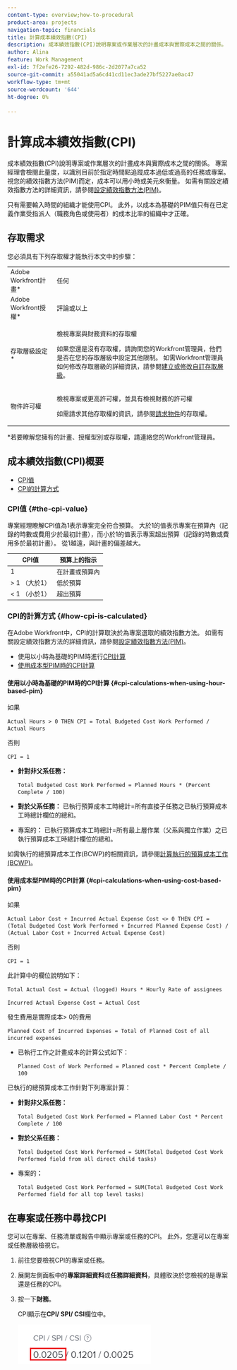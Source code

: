 ```yaml
---
content-type: overview;how-to-procedural
product-area: projects
navigation-topic: financials
title: 計算成本績效指數(CPI)
description: 成本績效指數(CPI)說明專案或作業層次的計畫成本與實際成本之間的關係。 專案經理會檢閱此量度，以識別目前於指定時間點追蹤成本過低或過高的任務或專案。
author: Alina
feature: Work Management
exl-id: 7f2efe26-7292-482d-986c-2d2077a7ca52
source-git-commit: a55041ad5a6cd41cd11ec3ade27bf5227ae0ac47
workflow-type: tm+mt
source-wordcount: '644'
ht-degree: 0%

---
```


# 計算成本績效指數(CPI)

<!--
<p data-mc-conditions="QuicksilverOrClassic.Draft mode">(NOTE: Linked to the product. Do not change link.)</p>
-->

成本績效指數(CPI)說明專案或作業層次的計畫成本與實際成本之間的關係。 專案經理會檢閱此量度，以識別目前於指定時間點追蹤成本過低或過高的任務或專案。 視您的績效指數方法(PIM)而定，成本可以用小時或美元來衡量。 如需有關設定績效指數方法的詳細資訊，請參閱[設定績效指數方法(PIM)](../../../manage-work/projects/project-finances/set-pim.md)。

只有需要輸入時間的組織才能使用CPI。 此外，以成本為基礎的PIM值只有在已定義作業受指派人（職務角色或使用者）的成本比率的組織中才正確。

## 存取需求

您必須具有下列存取權才能執行本文中的步驟：

<table style="table-layout:auto"> 
 <col> 
 <col> 
 <tbody> 
  <tr> 
   <td role="rowheader">Adobe Workfront計畫*</td> 
   <td> <p>任何</p> </td> 
  </tr> 
  <tr> 
   <td role="rowheader">Adobe Workfront授權*</td> 
   <td> <p>評論或以上</p> </td> 
  </tr> 
  <tr> 
   <td role="rowheader">存取層級設定*</td> 
   <td> <p>檢視專案與財務資料的存取權</p> <p> 如果您還是沒有存取權，請詢問您的Workfront管理員，他們是否在您的存取層級中設定其他限制。 如需Workfront管理員如何修改存取層級的詳細資訊，請參閱<a href="../../../administration-and-setup/add-users/configure-and-grant-access/create-modify-access-levels.md" class="MCXref xref">建立或修改自訂存取層級</a>。</p> </td> 
  </tr> 
  <tr> 
   <td role="rowheader">物件許可權</td> 
   <td> <p>檢視專案或更高許可權，並具有檢視財務的許可權</p> <p>如需請求其他存取權的資訊，請參閱<a href="../../../workfront-basics/grant-and-request-access-to-objects/request-access.md" class="MCXref xref">請求物件</a>的存取權。</p> </td> 
  </tr> 
 </tbody> 
</table>

&#42;若要瞭解您擁有的計畫、授權型別或存取權，請連絡您的Workfront管理員。

## 成本績效指數(CPI)概要

* [CPI值](#the-cpi-value)
* [CPI的計算方式](#how-cpi-is-calculated)

### CPI值 {#the-cpi-value}

專案經理瞭解CPI值為1表示專案完全符合預算。 大於1的值表示專案在預算內（記錄的時數或費用少於最初計畫），而小於1的值表示專案超出預算（記錄的時數或費用多於最初計畫）。 從1越遠，與計畫的偏差越大。

| **CPI值** | 預算&#x200B;**上的**&#x200B;指示 |
|---|---|
| 1 | 在計畫或預算內 |
| > 1 （大於1） | 低於預算 |
| &lt; 1 （小於1） | 超出預算 |


### CPI的計算方式 {#how-cpi-is-calculated}

在Adobe Workfront中，CPI的計算取決於為專案選取的績效指數方法。 如需有關設定績效指數方法的詳細資訊，請參閱[設定績效指數方法(PIM)](../../../manage-work/projects/project-finances/set-pim.md)。

* 使用以小時為基礎的PIM時進行[CPI計算](#cpi-calculations-when-using-hour-based-pim)
* [使用成本型PIM時的CPI計算](#cpi-calculations-when-using-cost-based-pim)

#### 使用以小時為基礎的PIM時的CPI計算 {#cpi-calculations-when-using-hour-based-pim}

如果

```
Actual Hours > 0 THEN CPI = Total Budgeted Cost Work Performed / Actual Hours
```

否則

```
CPI = 1
```

* **針對非父系任務：**

  ```
  Total Budgeted Cost Work Performed = Planned Hours * (Percent Complete / 100)
  ```

* **對於父系任務：**
已執行預算成本工時總計=所有直接子任務之已執行預算成本工時總計欄位的總和。

* 專案的&#x200B;**：**
已執行預算成本工時總計=所有最上層作業（父系與獨立作業）之已執行預算成本工時總計欄位的總和。

如需執行的總預算成本工作(BCWP)的相關資訊，請參閱[計算執行的預算成本工作(BCWP)](../../../manage-work/projects/project-finances/calculate-bcwp.md)。

#### 使用成本型PIM時的CPI計算 {#cpi-calculations-when-using-cost-based-pim}

<!--
<p data-mc-conditions="QuicksilverOrClassic.Draft mode"><code>CPI = (Planned Cost of Work Performed + Planned Cost of Incurred Expenses) / (Total Actual Cost + Actual Cost of Incurred Expenses) </code> </p>
-->

<!--
<p data-mc-conditions="QuicksilverOrClassic.Draft mode"><code>NOTE: this used to be here before - above - but Anna sent me the one below. I kept the other one, although she is still researching its validity - see this issue: https://hub.workfront.com/issue/5fc7b1cf00012aeebf9e822db8ea2513/overview)</code> </p>
-->

如果

```
Actual Labor Cost + Incurred Actual Expense Cost <> 0 THEN CPI = (Total Budgeted Cost Work Performed + Incurred Planned Expense Cost) / (Actual Labor Cost + Incurred Actual Expense Cost)
```



否則

```
CPI = 1
```

<!--
<p data-mc-conditions="QuicksilverOrClassic.Draft mode"><code>(NOTE: above: this used to say: CPI = CPI Labor, but Anna had me fix it on July 21, 2021)</code> </p>
-->

此計算中的欄位說明如下：

```
Total Actual Cost = Actual (logged) Hours * Hourly Rate of assignees
```

```
Incurred Actual Expense Cost = Actual Cost
```

發生費用是實際成本> 0的費用

```
Planned Cost of Incurred Expenses = Total of Planned Cost of all incurred expenses
```



<!--
  <p data-mc-conditions="QuicksilverOrClassic.Draft mode">(NOTE: Old calculation - taken out by Lilit and replaced below: Planned Cost of Work Performed= (planned labor cost) * (percent complete) / 100 where planned labor cost is the planned hours allocated to assignees * their rates.)</p>
  -->

* 已執行工作之計畫成本的計算公式如下：

  ```
  Planned Cost of Work Performed = Planned cost * Percent Complete / 100
  ```

已執行的總預算成本工作針對下列專案計算：

* **針對非父系任務：**

  ```
  Total Budgeted Cost Work Performed = Planned Labor Cost * Percent Complete / 100
  ```

* **對於父系任務：**

  ```
  Total Budgeted Cost Work Performed = SUM(Total Budgeted Cost Work Performed field from all direct child tasks)
  ```

* 專案的&#x200B;**：**

  ```
  Total Budgeted Cost Work Performed = SUM(Total Budgeted Cost Work Performed field for all top level tasks)
  ```



## 在專案或任務中尋找CPI

您可以在專案、任務清單或報告中顯示專案或任務的CPI。 此外，您還可以在專案或任務層級檢視它。

1. 前往您要檢視CPI的專案或任務。
1. 展開左側面板中的&#x200B;**專案詳細資料**&#x200B;或&#x200B;**任務詳細資料**，具體取決於您檢視的是專案還是任務的CPI。

1. 按一下&#x200B;**財務**。

   CPI顯示在&#x200B;**CPI/ SPI/ CSI**&#x200B;欄位中。

   ![](assets/cpi-on-project-nwe.png)
